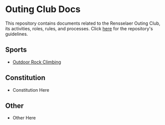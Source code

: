 # Outing Club Docs

This repository contains documents related to the Rensselaer Outing Club, its activities, roles, rules, and processes. Click [here](./repo-guidelines.md) for the repository's guidelines.

## Sports

- [Outdoor Rock Climbing](./rock-climbing)

## Constitution

- Constitution Here

## Other

- Other Here
